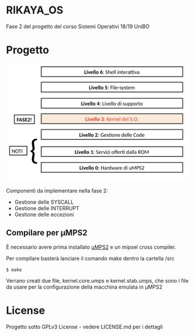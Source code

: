 # RIKAYA_OS
Fase 2 del progetto del corso Sistemi Operativi 18/19 UniBO

# Progetto
![Schema OS](./Livelli.png)

Componenti da implementare nella fase 2:

* Gestione delle SYSCALL
* Gestione delle INTERRUPT
* Gestione delle eccezioni

## Compilare per μMPS2
È necessario avere prima installato [μMPS2](https://github.com/tjonjic/umps) e un mipsel cross compiler.

Per compilare basterà lanciare il comando make dentro la cartella /src
```
$ make
```
Verrano creati due file, kernel.core.umps e kernel.stab.umps, che sono i file da usare per la configurazione della macchina emulata in μMPS2


# License
Progetto sotto GPLv3 License - vedere LICENSE.md per i dettagli
